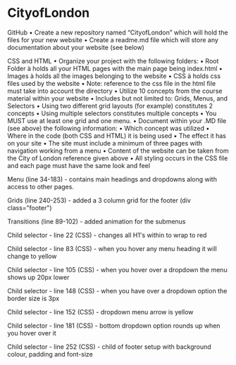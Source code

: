# CityofLondon

GitHub
• Create a new repository named “CityofLondon” which will hold the files for your new website
• Create a readme.md file which will store any documentation about your website (see below)

CSS and HTML
• Organize your project with the following folders:
• Root Folder à holds all your HTML pages with the main page being index.html
• Images à holds all the images belonging to the website
• CSS à holds css files used by the website
• Note: reference to the css file in the html file must take into account the directory
• Utilize 10 concepts from the course material within your website
• Includes but not limited to: Grids, Menus, and Selectors
• Using two different grid layouts (for example) constitutes 2 concepts
• Using multiple selectors constitutes multiple concepts
• You MUST use at least one grid and one menu. 
• Document within your .MD file (see above) the following information:
• Which concept was utilized
• Where in the code (both CSS and HTML) it is being used
• The effect it has on your site
• The site must include a minimum of three pages with navigation working from a menu
• Content of the website can be taken from the City of London reference given above
• All styling occurs in the CSS file and each page must have the same look and feel

Menu (line 34-183) - contains main headings and dropdowns along with access to other pages.

Grids (line 240-253) - added a 3 column grid for the footer (div class="footer")

Transitions (line 89-102) - added animation for the submenus

Child selector - line 22 (CSS) - changes all H1's within to wrap to red
                  
Child selector -  line 83 (CSS) - when you hover any menu heading it will change to yellow
                  
Child selector -  line 105 (CSS) - when you hover over a dropdown the menu shows up 20px lower 
                  
Child selector -  line 148 (CSS) - when you have over a dropdown option the border size is 3px

Child selector -  line 152 (CSS) - dropdown menu arrow is yellow
                  
Child selector -  line 181 (CSS) - bottom dropdown option rounds up when you hover over it

Child selector -  line 252 (CSS) - child of footer setup with background colour, padding and font-size
                  
